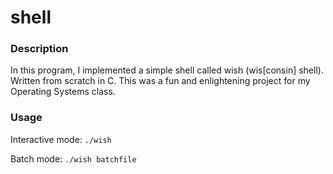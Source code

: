 # shell

### Description

In this program, I implemented a simple shell called wish (wis[consin] shell). Written from scratch in C. This was a fun and enlightening project for my Operating Systems class.

### Usage

Interactive mode: `./wish`  

Batch mode: `./wish batchfile`

